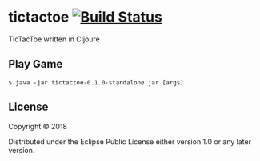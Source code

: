 # tictactoe [![Build Status](https://travis-ci.org/klkelley/tictactoe-clojure.svg?branch=master)](https://travis-ci.org/klkelley/tictactoe-clojure)

TicTacToe written in Cljoure

## Play Game 

    $ java -jar tictactoe-0.1.0-standalone.jar [args]


## License

Copyright © 2018 

Distributed under the Eclipse Public License either version 1.0 or any later version.
